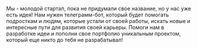 Мы - молодой стартап, пока не придумали свое название, но у нас уже есть идея! Нам нужен телеграмм-бот, который будет помогать подросткам и людям, которые устали от своей работы, искать новые и интересные пути для развития своей карьеры. Помоги нам в разработке идеи и пополни свое портфолио уникальным проектом, который еще никто до тебя не разрабатывал!